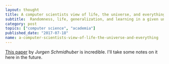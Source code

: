 ```yaml
---
layout: thought
title: A computer scientists view of life, the universe, and everything
subtitle:  Randomness, life, generalization, and learning in a given universe
category: post
topics: ["computer science", "academia"]
published_date: "2017-07-18"
name: a-computer-scientists-view-of-life-the-universe-and-everything
---
```


[This paper][paper] by <cite>Jurgen Schmidhuber</cite> is incredible. I'll
take some notes on it here in the future.

[paper]: https://pdfs.semanticscholar.org/e638/efd56dbf7de5f98464b7e9d3d2fab7427991.pdf

